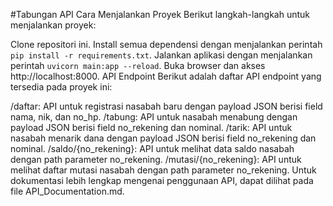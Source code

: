 #Tabungan API
Cara Menjalankan Proyek
Berikut langkah-langkah untuk menjalankan proyek:

Clone repositori ini.
Install semua dependensi dengan menjalankan perintah `pip install -r requirements.txt`.
Jalankan aplikasi dengan menjalankan perintah `uvicorn main:app --reload`.
Buka browser dan akses http://localhost:8000.
API Endpoint
Berikut adalah daftar API endpoint yang tersedia pada proyek ini:

/daftar: API untuk registrasi nasabah baru dengan payload JSON berisi field nama, nik, dan no_hp.
/tabung: API untuk nasabah menabung dengan payload JSON berisi field no_rekening dan nominal.
/tarik: API untuk nasabah menarik dana dengan payload JSON berisi field no_rekening dan nominal.
/saldo/{no_rekening}: API untuk melihat data saldo nasabah dengan path parameter no_rekening.
/mutasi/{no_rekening}: API untuk melihat daftar mutasi nasabah dengan path parameter no_rekening.
Untuk dokumentasi lebih lengkap mengenai penggunaan API, dapat dilihat pada file API_Documentation.md.